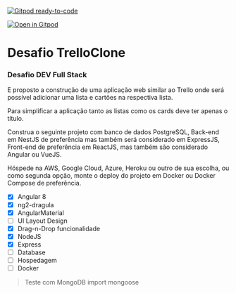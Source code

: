 [![Gitpod ready-to-code](https://img.shields.io/badge/Gitpod-ready--to--code-blue?logo=gitpod)](https://gitpod.io/#https://github.com/marcialwushu/DesafioTrelloClone)

[![Open in Gitpod](https://gitpod.io/button/open-in-gitpod.svg)](https://gitpod.io/#snapshot/8af018fe-d03a-4617-a3f0-293d67e90a2b)


# Desafio TrelloClone

### Desafio DEV Full Stack

E proposto a construção de uma aplicação web similar ao Trello onde será possível adicionar uma lista e cartões na respectiva lista.

Para simplificar a aplicação tanto as listas como os cards deve ter apenas o título.


Construa o seguinte projeto com banco de dados PostgreSQL, Back-end em NestJS de preferência mas também será considerado em ExpressJS, Front-end de preferência em  ReactJS, mas também são considerado Angular ou VueJS.

Hóspede na AWS, Google Cloud, Azure, Heroku ou outro de sua escolha, ou como segunda opção, monte o deploy do projeto em Docker ou Docker Compose de preferência.


* [x] Angular 8
* [x] ng2-dragula
* [x] AngularMaterial
* [ ] UI Layout Design
* [x] Drag-n-Drop funcionalidade
* [x] NodeJS
* [x] Express
* [ ] Database
* [ ] Hospedagem 
* [ ] Docker 

>Teste com MongoDB import mongoose
